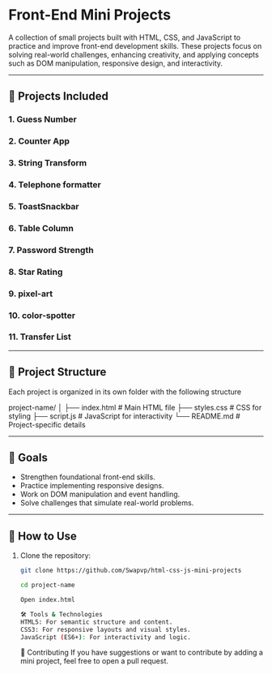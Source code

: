 # Front-End Mini Projects

A collection of small projects built with HTML, CSS, and JavaScript to practice and improve front-end development skills. These projects focus on solving real-world challenges, enhancing creativity, and applying concepts such as DOM manipulation, responsive design, and interactivity.

---

## 🚀 Projects Included

### 1. Guess Number

### 2. Counter App

### 3. String Transform

### 4. Telephone formatter

### 5. ToastSnackbar

### 6. Table Column

### 7. Password Strength

### 8. Star Rating

### 9. pixel-art

### 10. color-spotter

### 11. Transfer List

---

## 📂 Project Structure

Each project is organized in its own folder with the following structure

project-name/ │ ├── index.html # Main HTML file ├── styles.css # CSS for styling ├── script.js # JavaScript for interactivity └── README.md # Project-specific details

---

## 🌟 Goals

- Strengthen foundational front-end skills.
- Practice implementing responsive designs.
- Work on DOM manipulation and event handling.
- Solve challenges that simulate real-world problems.

---

## 📖 How to Use

1. Clone the repository:

   ```bash
   git clone https://github.com/Swapvp/html-css-js-mini-projects

   cd project-name

   Open index.html

   🛠 Tools & Technologies
   HTML5: For semantic structure and content.
   CSS3: For responsive layouts and visual styles.
   JavaScript (ES6+): For interactivity and logic.
   ```

   🤝 Contributing
   If you have suggestions or want to contribute by adding a mini project, feel free to open a pull request.
